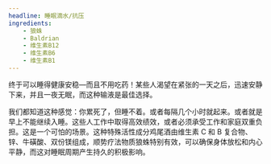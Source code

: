 ```yaml
---
headline: 睡眠滴水/抗压
ingredients:
    - 狼蛛
    - Baldrian
    - 维生素B12
    - 维生素B6
    - 维生素B1
---
```


终于可以睡得健康安稳—而且不用吃药！某些人渴望在紧张的一天之后，迅速安静下来，并且一夜无眠，而这种输液是最佳选择。

我们都知道这种感觉：你累死了，但睡不着。或者每隔几个小时就起来。或者就是早上不能继续入睡。这些人工作中取得高效绩效，或者必须承受工作和家庭双重负担。这是一个可怕的场景。这种特殊活性成分鸡尾酒由维生素 C 和 B 复合物、锌、牛磺酸、双份镁组成，顺势疗法物质狼蛛特别有效，可以确保身体放松和内心平静，而这对睡眠周期产生持久的积极影响。
